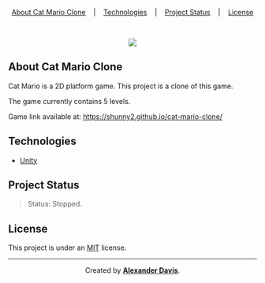 <p align="center">
<a href="#about-cat-mario-clone">About Cat Mario Clone</a>
&nbsp;&nbsp;&nbsp;|&nbsp;&nbsp;&nbsp;
<a href="#technologies">Technologies</a>
&nbsp;&nbsp;&nbsp;|&nbsp;&nbsp;&nbsp;
<a href="#project-status">Project Status</a>
&nbsp;&nbsp;&nbsp;|&nbsp;&nbsp;&nbsp;
<a href="#license">License</a>
</p>

</br>

<p align="center">
  <img src="https://user-images.githubusercontent.com/72872854/191565225-a556b7b2-8f8e-4eef-805c-385c84fdf796.gif" />
</p>

## About Cat Mario Clone

Cat Mario is a 2D platform game. This project is a clone of this game.

The game currently contains 5 levels.

Game link available at: https://shunny2.github.io/cat-mario-clone/

## Technologies

- [Unity](https://unity.com/)

## Project Status

> Status: Stopped.

## License

This project is under an [MIT](https://opensource.org/licenses/MIT) license.

<hr></hr>

<p align="center">Created by <a href="https://github.com/shunny2"><b>Alexander Davis</b></a>.</p>
